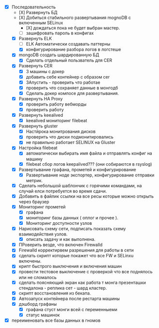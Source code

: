 - [X] Последовательность
  - [Х] Развернуть БД
  - [Х] Добиться стабильного развертывания mognoDB с  включенным SELinux
    - [Х] дождаться пока не будет выбран мастер.
    - [ ] зашифровать пароль в конфигах
  - [x] Развернуть ELK
    - [ ] ELK Автоматически создавать паттерны
    - [X] конфигурирование разбора логов в логстеше
  - [X] mongoDB создать шардированную БД
    - [X] Сделать отдельный пользватель для CER
  - [X] Развернуть CER
    - [X] 3 машины с  докер
    - [X] добавить себе контейнер с  образом cer
    - [X] ЗАпустить - проверить что работае
    - [X] проверить что сохраняет данные в  монгодб
    - [X] Сделать докер компосе для развертывания.
  - [x] Развернуть HA Proxy
    - [X] проверить работу вебморды
    - [X] проверить работу
  - [x] Развернуть keealived
    - [x] keealived мониторинг filebeat
  - [X] Развернуть gluster
    - [X] Настйрока монитрования дисков
    - [X] проверить что диски подмонитировались
    - [X] не правильно работает SELINUX на Gluster
  - [x] Настройка filebeat
    - [X] автоматически выбирать имя файла и отправлять конфиг на машину
    - [X] filebeat сбор логов keepalived??? (они собираются в rsyslog)
  - [X] Развертывание графана, прометей и конфигурирование
    - [X] Развертывание ноде экспортер, конфигурирование отправки метрик.
  - [X] Сделать небольшой шаблончик с горячими  командами, на случай елси потребуется во время  сдачи.
  - [X] Добавить в файлик ссылки на все ресы которые можно открыть через браузер
  - [X] Мониторинг прометей
    - [X] графана
    - [X]  мониторинг базы данных ( оплог и прочее ).
    - [X] Мониторинг доступности узлов
  - [X] Нарисовать схему сети, подписать показать схему взаимодействия узлов.
    - [X] описать задачу и как выполнена.
  - [X] ПРоверить везде, что включен Firewalld
  - [X] Firewalld корректирвем разрешения для работы в сети
  - [X] сделать скрипт которые покажет что все FW и SELinxu включены.
  - [X] крипт быстрого выключения и включения машин
  - [X] провести тестовое выключение с проверкой что все поднялось или не сломалось
  - [X] сделать поясняющий экран как работа т монга презенташки стендалона - реплика сет - шард кластер.
  - [X] скрипт восстановления из бекапа.
  - [X] Автозапуск контейнера после рестарта машины
  - [X] дэшборд графаны
    - [X] графана стуст монги  всей с переменныеми
    - [X] статус машинок
- [X] переименовать все базы данных в гномов
